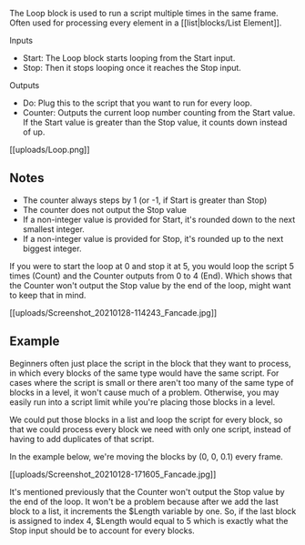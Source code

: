 The Loop block is used to run a script multiple times in the same frame. Often used for processing every element in a [[list|blocks/List Element]].

Inputs
- Start: The Loop block starts looping from the Start input.
- Stop: Then it stops looping once it reaches the Stop input.

Outputs
- Do: Plug this to the script that you want to run for every loop.
- Counter: Outputs the current loop number counting from the Start value. If the Start value is greater than the Stop value, it counts down instead of up.

[[uploads/Loop.png]]

## Notes

- The counter always steps by 1 (or -1, if Start is greater than Stop)
- The counter does not output the Stop value
- If a non-integer value is provided for Start, it's rounded down to the next smallest integer.
- If a non-integer value is provided for Stop, it's rounded up to the next biggest integer.

If you were to start the loop at 0 and stop it at 5, you would loop the script 5 times (Count) and the Counter outputs from 0 to 4 (End). Which shows that the Counter won't output the Stop value by the end of the loop, might want to keep that in mind.

[[uploads/Screenshot_20210128-114243_Fancade.jpg]]

## Example

Beginners often just place the script in the block that they want to process, in which every blocks of the same type would have the same script. For cases where the script is small or there aren't too many of the same type of blocks in a level, it won't cause much of a problem. Otherwise, you may easily run into a script limit while you're placing those blocks in a level.

We could put those blocks in a list and loop the script for every block, so that we could process every block we need with only one script, instead of having to add duplicates of that script.

In the example below, we're moving the blocks by (0, 0, 0.1) every frame.

[[uploads/Screenshot_20210128-171605_Fancade.jpg]]

It's mentioned previously that the Counter won't output the Stop value by the end of the loop. It won't be a problem because after we add the last block to a list, it increments the $Length variable by one. So, if the last block is assigned to index 4, $Length would equal to 5 which is exactly what the Stop input should be to account for every blocks.